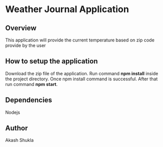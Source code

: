 # Weather Journal Application

## Overview
This application will provide the current temperature based on zip code provide by the user 

## How to setup the application
Download the zip file of the application. Run command <b>npm install</b> inside the project directory. Once npm install command is successful. After that run command <b>npm start</b>.

## Dependencies
Nodejs

## Author
Akash Shukla